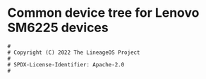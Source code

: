 # Common device tree for Lenovo SM6225 devices

```
#
# Copyright (C) 2022 The LineageOS Project
#
# SPDX-License-Identifier: Apache-2.0
#
```